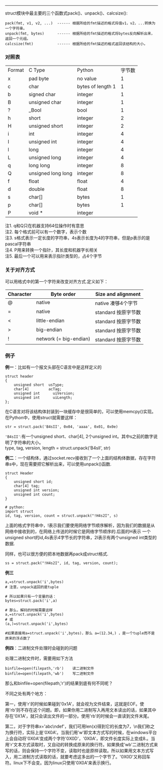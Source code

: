 ***
struct模块中最主要的三个函数式pack()、unpack()、calcsize():
```
pack(fmt, v1, v2, ...)  ------ 根据所给的fmt描述的格式将值v1，v2，...转换为一个字符串。
unpack(fmt, bytes)      ------ 根据所给的fmt描述的格式将bytes反向解析出来，返回一个元组。
calcsize(fmt)           ------ 根据所给的fmt描述的格式返回该结构的大小。
```

### 对照表

<table cellspacing="1" cellpadding="1" width="500px" style="border:1px solid #fff">
    <tbody>
        <tr>
            <td> Format</td>
            <td>          C Type</td>
            <td>              Python</td>
            <td>    字节数</td>
        </tr>
        <tr>
            <td>         x</td>
            <td>    pad byte</td>
            <td>    no value</td>
            <td>         1</td>
        </tr>
        <tr>
            <td>         c</td>
            <td>    char</td>
            <td>bytes of length 1</td>
            <td>         1</td>
        </tr>
        <tr>
            <td>         b</td>
            <td>    signed char</td>
            <td>    integer</td>
            <td>         1</td>
        </tr>
        <tr>
            <td>         B</td>
            <td>   unsigned char</td>
            <td>    integer</td>
            <td>         1</td>
        </tr>
        <tr>
            <td>         ?</td>
            <td>   _Bool</td>
            <td>    bool</td>
            <td>         1</td>
        </tr>
        <tr>
            <td>         h</td>
            <td>
               short
            </td>
            <td>    integer</td>
            <td>         2</td>
        </tr>
        <tr>
            <td>         H</td>
            <td>   unsigned short</td>
            <td>    integer</td>
            <td>         2</td>
        </tr>
        <tr>
            <td>         i</td>
            <td>   int</td>
            <td>    integer</td>
            <td>         4</td>
        </tr>
        <tr>
            <td>         I</td>
            <td>   unsigned int</td>
            <td>    integer</td>
            <td>         4</td>
        </tr>
        <tr>
            <td>         l</td>
            <td>   long</td>
            <td>    integer</td>
            <td>         4</td>
        </tr>
        <tr>
            <td>         L</td>
            <td>   unsigned long</td>
            <td>    integer</td>
            <td>         4</td>
        </tr>
        <tr>
            <td>        q</td>
            <td>   long long</td>
            <td>    integer</td>
            <td>         8</td>
        </tr>
<tr>
<td> Q</td>
<td> unsigned long long</td>
<td> integer</td>
<td> 8</td>
</tr>
<tr>
<td>f</td>
<td> float</td>
<td>float</td>
<td> 4</td>
</tr>
<tr>
<td>d</td>
<td> double</td>
<td> float</td>
<td> 8</td>
</tr>
<tr>
<td> s</td>
<td> char[]</td>
<td> bytes</td>
<td> 1</td>
</tr>
<tr>
<td> p</td>
<td> char[]</td>
<td> bytes</td>
<td> 1</td>
</tr>
<tr>
<td> P</td>
<td> void *</td>
<td> integer</td>
<td></td>
</tr>
</tbody>
</table>

注1. q和Q只在机器支持64位操作时有意思  
注2. 每个格式前可以有一个数字，表示个数  
注3. s格式表示一定长度的字符串，4s表示长度为4的字符串，但是p表示的是pascal字符串  
注4. P用来转换一个指针，其长度和机器字长相关  
注5. 最后一个可以用来表示指针类型的，占4个字节  

### 关于对齐方式
可以用格式中的第一个字符来改变对齐方式.定义如下：
<table cellspacing="1" cellpadding="1" width="500px" style="border:1px solid #fff">
    <thead valign="bottom">
        <tr>
            <th>Character</th>
            <th>Byte order</th>
            <th>Size and alignment</th>
        </tr>
    </thead>
    <tbody valign="top">
        <tr>
            <td>@</td>
            <td>native</td>
            <td>native            凑够4个字节</td>
        </tr>
        <tr>
            <td>=</td>
            <td>native</td>
            <td>standard        按原字节数</td>
        </tr>
        <tr>
            <td>&lt;</td>
            <td>little-endian</td>
            <td>standard        按原字节数</td>
        </tr>
        <tr>
            <td>></td>
            <td>big-endian</td>
            <td>standard       按原字节数</td>
        </tr>
        <tr>
            <td>!</td>
            <td>network (= big-endian)</td>
            <td>standard       按原字节数</td>
        </tr>
    </tbody>
</table>

### 例子

**例一**：比如有一个报文头部在C语言中是这样定义的  
```
struct header
{
    unsigned short  usType;
    char[4]         acTag;
    unsigned int      uiVersion;
    unsigned int      uiLength;
};
```
在C语言对将该结构体封装到一块缓存中是很简单的，可以使用memcpy()实现。在Python中，使用struct就需要这样：  
```
str = struct.pack('B4sII', 0x04, 'aaaa', 0x01, 0x0e)
```
`'B4sII'`:有一个unsigned short、char[4], 2个unsigned int。其中s之前的数字说明了字符串的大小。  
type, tag, version, length = struct.unpack('B4sll', str)


**例二**：一个结构体，通过socket.recv接收到了一个上面的结构体数据，存在字符串s中，现在需要把它解析出来，可以使用unpack()函数.

```
struct Header
{
    unsigned short id;
    char[4] tag;
    unsigned int version;
    unsigned int count;
}

# python:
import struct
id, tag, version, count = struct.unpack("!H4s2I", s)
```
上面的格式字符串中，!表示我们要使用网络字节顺序解析，因为我们的数据是从网络中接收到的，在网络上传送的时候它是网络字节顺序的.后面的H表示 一个unsigned short的id,4s表示4字节长的字符串，2I表示有两个unsigned int类型的数据.  

同样，也可以很方便的把本地数据再pack成struct格式.  
```
ss = struct.pack("!H4s2I", id, tag, version, count);
```

**例三**  
```
a,=struct.unpack('i',bytes)
# 注意，unpack返回的是tuple

# 所以如果只有一个变量的话：
bytes=struct.pack('i',a)

# 那么，解码的时候需要这样
a,=struct.unpack('i',bytes) 
# 或
(a,)=struct.unpack('i',bytes)

#如果直接用a=struct.unpack('i',bytes)，那么 a=(12.34,) ，是一个tuple而不是原来的浮点数了
```


**例四**：二进制文件处理时会碰到的问题  
  
处理二进制文件时，需要用如下方法
```
binfile=open(filepath,'rb')    读二进制文件
binfile=open(filepath,'wb')    写二进制文件
```

那么和binfile=open(filepath,'r')的结果到底有何不同呢？

不同之处有两个地方：

第一，使用'r'的时候如果碰到'0x1A'，就会视为文件结束，这就是EOF。使用'rb'则不存在这个问题。即，如果你用二进制写入再用文本读出的话，如果其中存在'0X1A'，就只会读出文件的一部分。使用'rb'的时候会一直读到文件末尾。

第二，对于字符串x='abc\ndef'，我们可用len(x)得到它的长度为7，\n我们称之为换行符，实际上是'0X0A'。当我们用'w'即文本方式写的时候，在windows平台上会自动将'0X0A'变成两个字符'0X0D'，'0X0A'，即文件长度实际上变成8.。当用'r'文本方式读取时，又自动的转换成原来的换行符。如果换成'wb'二进制方式来写的话，则会保持一个字符不变，读取时也是原样读取。所以如果用文本方式写入，用二进制方式读取的话，就要考虑这多出的一个字节了。'0X0D'又称回车符。linux下不会变。因为linux只使用'0X0A'来表示换行。
